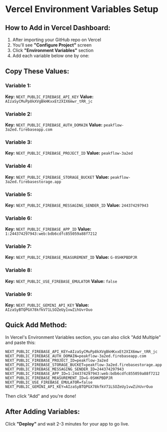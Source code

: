 # Vercel Environment Variables Setup

## How to Add in Vercel Dashboard:

1. After importing your GitHub repo on Vercel
2. You'll see **"Configure Project"** screen
3. Click **"Environment Variables"** section
4. Add each variable below one by one:

## Copy These Values:

### Variable 1:
**Key:** `NEXT_PUBLIC_FIREBASE_API_KEY`
**Value:** `AIzaSyCMuPp8kXVgBkHKxxEt2XIX6mwr_tRR_jc`

### Variable 2:
**Key:** `NEXT_PUBLIC_FIREBASE_AUTH_DOMAIN`
**Value:** `peakflow-3a2ed.firebaseapp.com`

### Variable 3:
**Key:** `NEXT_PUBLIC_FIREBASE_PROJECT_ID`
**Value:** `peakflow-3a2ed`

### Variable 4:
**Key:** `NEXT_PUBLIC_FIREBASE_STORAGE_BUCKET`
**Value:** `peakflow-3a2ed.firebasestorage.app`

### Variable 5:
**Key:** `NEXT_PUBLIC_FIREBASE_MESSAGING_SENDER_ID`
**Value:** `244374297943`

### Variable 6:
**Key:** `NEXT_PUBLIC_FIREBASE_APP_ID`
**Value:** `1:244374297943:web:bdb6cdfc855059a88f7212`

### Variable 7:
**Key:** `NEXT_PUBLIC_FIREBASE_MEASUREMENT_ID`
**Value:** `G-0SHKPBDPJR`

### Variable 8:
**Key:** `NEXT_PUBLIC_USE_FIREBASE_EMULATOR`
**Value:** `false`

### Variable 9:
**Key:** `NEXT_PUBLIC_GEMINI_API_KEY`
**Value:** `AIzaSyBTQPGX78kfkV71LSOZeUy1vwZihUvrOuo`

## Quick Add Method:

In Vercel's Environment Variables section, you can also click "Add Multiple" and paste this:

```
NEXT_PUBLIC_FIREBASE_API_KEY=AIzaSyCMuPp8kXVgBkHKxxEt2XIX6mwr_tRR_jc
NEXT_PUBLIC_FIREBASE_AUTH_DOMAIN=peakflow-3a2ed.firebaseapp.com
NEXT_PUBLIC_FIREBASE_PROJECT_ID=peakflow-3a2ed
NEXT_PUBLIC_FIREBASE_STORAGE_BUCKET=peakflow-3a2ed.firebasestorage.app
NEXT_PUBLIC_FIREBASE_MESSAGING_SENDER_ID=244374297943
NEXT_PUBLIC_FIREBASE_APP_ID=1:244374297943:web:bdb6cdfc855059a88f7212
NEXT_PUBLIC_FIREBASE_MEASUREMENT_ID=G-0SHKPBDPJR
NEXT_PUBLIC_USE_FIREBASE_EMULATOR=false
NEXT_PUBLIC_GEMINI_API_KEY=AIzaSyBTQPGX78kfkV71LSOZeUy1vwZihUvrOuo
```

Then click "Add" and you're done!

## After Adding Variables:

Click **"Deploy"** and wait 2-3 minutes for your app to go live.